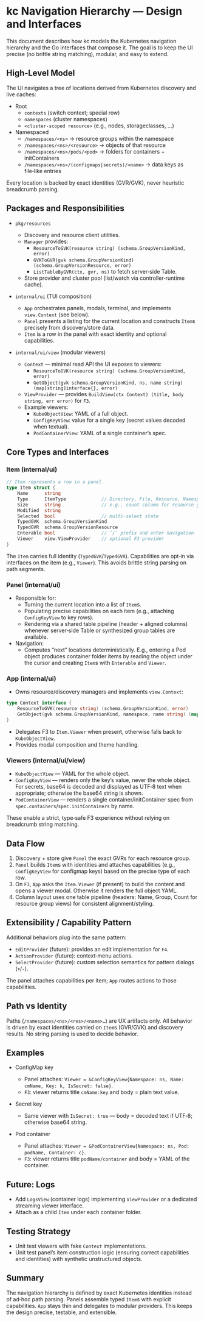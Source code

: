 # kc Navigation Hierarchy — Design and Interfaces

This document describes how kc models the Kubernetes navigation hierarchy and the Go interfaces that compose it. The goal is to keep the UI precise (no brittle string matching), modular, and easy to extend.

## High‑Level Model

The UI navigates a tree of locations derived from Kubernetes discovery and live caches:

- Root
  - `contexts` (switch context; special row)
  - `namespaces` (cluster namespaces)
  - `<cluster‑scoped resource>` (e.g., nodes, storageclasses, …)
- Namespaced
  - `/namespaces/<ns>` → resource groups within the namespace
  - `/namespaces/<ns>/<resource>` → objects of that resource
  - `/namespaces/<ns>/pods/<pod>` → folders for containers + initContainers
  - `/namespaces/<ns>/(configmaps|secrets)/<name>` → data keys as file‑like entries

Every location is backed by exact identities (GVR/GVK), never heuristic breadcrumb parsing.

## Packages and Responsibilities

- `pkg/resources`
  - Discovery and resource client utilities.
  - `Manager` provides:
    - `ResourceToGVK(resource string) (schema.GroupVersionKind, error)`
    - `GVKToGVR(gvk schema.GroupVersionKind) (schema.GroupVersionResource, error)`
    - `ListTableByGVR(ctx, gvr, ns)` to fetch server‑side Table.
  - Store provider and cluster pool (list/watch via controller‑runtime cache).

- `internal/ui` (TUI composition)
  - `App` orchestrates panels, modals, terminal, and implements `view.Context` (see below).
  - `Panel` presents a listing for the current location and constructs `Item`s precisely from discovery/store data.
  - `Item` is a row in the panel with exact identity and optional capabilities.

- `internal/ui/view` (modular viewers)
  - `Context` — minimal read API the UI exposes to viewers:
    - `ResourceToGVK(resource string) (schema.GroupVersionKind, error)`
    - `GetObject(gvk schema.GroupVersionKind, ns, name string) (map[string]interface{}, error)`
  - `ViewProvider` — provides `BuildView(ctx Context) (title, body string, err error)` for `F3`.
  - Example viewers:
    - `KubeObjectView`: YAML of a full object.
    - `ConfigKeyView`: value for a single key (secret values decoded when textual).
    - `PodContainerView`: YAML of a single container’s spec.

## Core Types and Interfaces

### Item (internal/ui)

```go
// Item represents a row in a panel.
type Item struct {
    Name      string
    Type      ItemType             // Directory, File, Resource, Namespace, Context
    Size      string               // e.g., count column for resource groups
    Modified  string
    Selected  bool                 // multi‑select state
    TypedGVK  schema.GroupVersionKind
    TypedGVR  schema.GroupVersionResource
    Enterable bool                 // ‘/’ prefix and enter navigation
    Viewer    view.ViewProvider    // optional F3 provider
}
```

The `Item` carries full identity (`TypedGVK`/`TypedGVR`). Capabilities are opt‑in via interfaces on the item (e.g., `Viewer`). This avoids brittle string parsing on path segments.

### Panel (internal/ui)

- Responsible for:
  - Turning the current location into a list of `Item`s.
  - Populating precise capabilities on each item (e.g., attaching `ConfigKeyView` to key rows).
  - Rendering via a shared table pipeline (header + aligned columns) whenever server‑side Table or synthesized group tables are available.
- Navigation:
  - Computes “next” locations deterministically. E.g., entering a Pod object produces container folder items by reading the object under the cursor and creating `Item`s with `Enterable` and `Viewer`.

### App (internal/ui)

- Owns resource/discovery managers and implements `view.Context`:

```go
type Context interface {
    ResourceToGVK(resource string) (schema.GroupVersionKind, error)
    GetObject(gvk schema.GroupVersionKind, namespace, name string) (map[string]interface{}, error)
}
```

- Delegates F3 to `Item.Viewer` when present, otherwise falls back to `KubeObjectView`.
- Provides modal composition and theme handling.

### Viewers (internal/ui/view)

- `KubeObjectView` — YAML for the whole object.
- `ConfigKeyView` — renders only the key’s value, never the whole object. For secrets, base64 is decoded and displayed as UTF‑8 text when appropriate; otherwise the base64 string is shown.
- `PodContainerView` — renders a single container/initContainer spec from `spec.containers`/`spec.initContainers` by name.

These enable a strict, type‑safe F3 experience without relying on breadcrumb string matching.

## Data Flow

1. Discovery + store give `Panel` the exact GVRs for each resource group.
2. `Panel` builds `Item`s with identities and attaches capabilities (e.g., `ConfigKeyView` for configmap keys) based on the precise type of each row.
3. On `F3`, `App` asks the `Item.Viewer` (if present) to build the content and opens a viewer modal. Otherwise it renders the full object YAML.
4. Column layout uses one table pipeline (headers: Name, Group, Count for resource group views) for consistent alignment/styling.

## Extensibility / Capability Pattern

Additional behaviors plug into the same pattern:

- `EditProvider` (future): provides an edit implementation for `F4`.
- `ActionProvider` (future): context‑menu actions.
- `SelectProvider` (future): custom selection semantics for pattern dialogs (`+`/`-`).

The panel attaches capabilities per item; `App` routes actions to those capabilities.

## Path vs Identity

Paths (`/namespaces/<ns>/<res>/<name>…`) are UX artifacts only. All behavior is driven by exact identities carried on `Item`s (GVR/GVK) and discovery results. No string parsing is used to decide behavior.

## Examples

- ConfigMap key
  - Panel attaches: `Viewer = &ConfigKeyView{Namespace: ns, Name: cmName, Key: k, IsSecret: false}`.
  - `F3`: viewer returns title `cmName:key` and body = plain text value.

- Secret key
  - Same viewer with `IsSecret: true` — body = decoded text if UTF‑8; otherwise base64 string.

- Pod container
  - Panel attaches: `Viewer = &PodContainerView{Namespace: ns, Pod: podName, Container: c}`.
  - `F3`: viewer returns title `podName/container` and body = YAML of the container.

## Future: Logs

- Add `LogsView` (container logs) implementing `ViewProvider` or a dedicated streaming viewer interface.
- Attach as a child `Item` under each container folder.

## Testing Strategy

- Unit test viewers with fake `Context` implementations.
- Unit test panel’s item construction logic (ensuring correct capabilities and identities) with synthetic unstructured objects.

## Summary

The navigation hierarchy is defined by exact Kubernetes identities instead of ad‑hoc path parsing. Panels assemble typed `Item`s with explicit capabilities. `App` stays thin and delegates to modular providers. This keeps the design precise, testable, and extensible.

